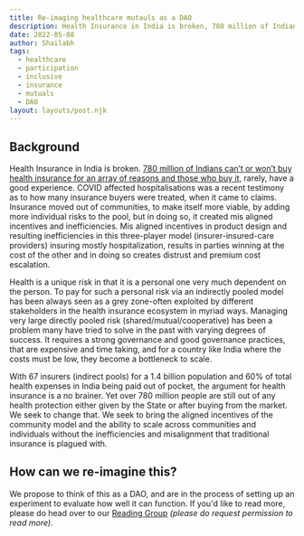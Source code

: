```yaml
---
title: Re-imaging healthcare mutauls as a DAO
description: Health Insurance in India is broken, 780 million of Indians can’t or won’t buy health insurance!
date: 2022-05-08
author: Shailabh
tags:
  - healthcare
  - participation
  - inclusive
  - insurance
  - mutuals
  - DAO
layout: layouts/post.njk
---
```

## Background
<p>Health Insurance in India is broken. <u>780 million of Indians can’t or won’t buy health insurance for an array of reasons and those who buy it</u>, rarely, have a good experience. COVID affected hospitalisations was a recent testimony as to how many insurance buyers were treated, when it came to claims. Insurance moved out of communities, to make itself more viable, by adding more individual risks to the pool, but in doing so, it created mis aligned incentives and inefficiencies. Mis aligned incentives in product design and resulting inefficiencies in this three-player model (insurer-insured-care providers) insuring mostly hospitalization, results in parties winning at the cost of the other and in doing so creates distrust and premium cost escalation. </p>
<p>Health is a unique risk in that it is a personal one very much dependent on the person. To pay for such a personal risk via an indirectly pooled model has been always seen as a grey zone-often exploited by different stakeholders in the health insurance ecosystem in myriad ways. Managing very large directly pooled risk (shared/mutual/cooperative) has been a problem many have tried to solve in the past with varying degrees of success. It requires a strong governance and good governance practices, that are expensive and time taking, and for a country like India where the costs must be low, they become a bottleneck to scale.</p>
<p>With 67 insurers (indirect pools) for a 1.4 billion population and 60% of total health expenses in India being paid out of pocket, the argument for health insurance is a no brainer. Yet over 780 million people are still out of any health protection either given by the State or after buying from the market. We seek to change that. We seek to bring the aligned incentives of the community model and the ability to scale across communities and individuals without the inefficiencies and misalignment that traditional insurance is plagued with.</p>

## How can we re-imagine this?
We propose to think of this as a DAO, and are in the process of setting up an experiment to evaluate how well it can function. If you'd like to read more, please do head over to our <a href="https://drive.google.com/drive/folders/1Sh7tXZyU2iO6tMwiLiIYdXbkTq1j_pWJ?usp=sharing">Reading Group</a> <i>(please do request permission to read more)</i>.
